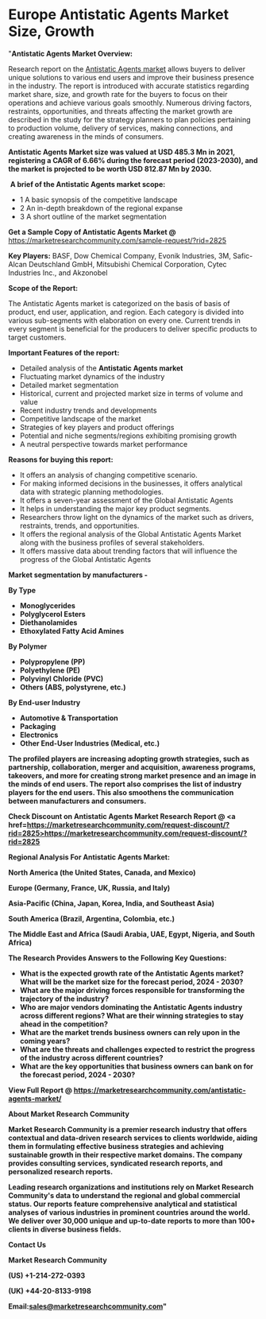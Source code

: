 # Europe Antistatic Agents Market Size, Growth
"<strong>Antistatic Agents Market Overview:</strong>

Research report on the <a href=https://marketresearchcommunity.com/antistatic-agents-market/>Antistatic Agents market</a> allows buyers to deliver unique solutions to various end users and improve their business presence in the industry. The report is introduced with accurate statistics regarding market share, size, and growth rate for the buyers to focus on their operations and achieve various goals smoothly. Numerous driving factors, restraints, opportunities, and threats affecting the market growth are described in the study for the strategy planners to plan policies pertaining to production volume, delivery of services, making connections, and creating awareness in the minds of consumers.

<strong>Antistatic Agents Market size was valued at USD 485.3 Mn in 2021, registering a CAGR of 6.66% during the forecast period (2023-2030), and the market is projected to be worth USD 812.87 Mn by 2030.</strong>

 <Strong>A brief of the Antistatic Agents market scope:</Strong>
<ul>
 <li>1  A basic synopsis of the competitive landscape</li>
 <li>2  An in-depth breakdown of the regional expanse</li>
 <li>3  A short outline of the market segmentation</li>
</ul>
<strong>Get a Sample Copy of Antistatic Agents Market @ </b></strong><a href=https://marketresearchcommunity.com/sample-request/?rid=2825><u>https://marketresearchcommunity.com/sample-request/?rid=2825</u></a>

<strong>Key Players:</strong> 
BASF, Dow Chemical Company, Evonik Industries, 3M, Safic-Alcan Deutschland GmbH, Mitsubishi Chemical Corporation, Cytec Industries Inc., and Akzonobel

<strong>Scope of the Report:</strong>

The Antistatic Agents market is categorized on the basis of basis of product, end user, application, and region. Each category is divided into various sub-segments with elaboration on every one. Current trends in every segment is beneficial for the producers to deliver specific products to target customers.

<strong><b>Important Features of the report:</b></strong>
<ul>
  <li>Detailed analysis of the <strong><b>Antistatic Agents </b></strong><strong><b>market</b></strong></li>
  <li>Fluctuating market dynamics of the industry</li>
  <li>Detailed market segmentation</li>
  <li>Historical, current and projected market size in terms of volume and value</li>
  <li>Recent industry trends and developments</li>
  <li>Competitive landscape of the market</li>
  <li>Strategies of key players and product offerings</li>
  <li>Potential and niche segments/regions exhibiting promising growth</li>
  <li>A neutral perspective towards market performance</li>
</ul>
<strong><b>Reasons for buying this report:</b></strong>
<ul>
  <li>It offers an analysis of changing competitive scenario.</li>
  <li>For making informed decisions in the businesses, it offers analytical data with strategic planning methodologies.</li>
  <li>It offers a seven-year assessment of the Global Antistatic Agents</li>
  <li>It helps in understanding the major key product segments.</li>
  <li>Researchers throw light on the dynamics of the market such as drivers, restraints, trends, and opportunities.</li>
  <li>It offers the regional analysis of the Global Antistatic Agents Market along with the business profiles of several stakeholders.</li>
  <li>It offers massive data about trending factors that will influence the progress of the Global Antistatic Agents</li>
</ul>

<strong>Market segmentation by manufacturers -</strong>


<strong><strong>By Type</strong></h4>
<ul>
 	<li>Monoglycerides</li>
 	<li>Polyglycerol Esters</li>
 	<li>Diethanolamides</li>
 	<li>Ethoxylated Fatty Acid Amines</li>
</ul>
<strong><strong>By Polymer</strong></h4>
<ul>
 	<li>Polypropylene (PP)</li>
 	<li>Polyethylene (PE)</li>
 	<li>Polyvinyl Chloride (PVC)</li>
 	<li>Others (ABS, polystyrene, etc.)</li>
</ul>
<strong><strong>By End-user Industry</strong></h4>
<ul>
 	<li>Automotive &amp; Transportation</li>
 	<li>Packaging</li>
 	<li>Electronics</li>
 	<li>Other End-User Industries (Medical, etc.)</li>
</ul>

The profiled players are increasing adopting growth strategies, such as partnership, collaboration, merger and acquisition, awareness programs, takeovers, and more for creating strong market presence and an image in the minds of end users. The report also comprises the list of industry players for the end users. This also smoothens the communication between manufacturers and consumers.

<strong><b>Check Discount on Antistatic Agents Market Research Report @ </b></strong><a href=https://marketresearchcommunity.com/request-discount/?rid=2825><u>https://marketresearchcommunity.com/request-discount/?rid=2825</u></a>

<strong>Regional Analysis For Antistatic Agents Market:</strong>

<strong>North America</strong> (the United States, Canada, and Mexico)

<strong>Europe</strong> (Germany, France, UK, Russia, and Italy)

<strong>Asia-Pacific</strong> (China, Japan, Korea, India, and Southeast Asia)

<strong>South America</strong> (Brazil, Argentina, Colombia, etc.)

<strong>The Middle East and Africa</strong> (Saudi Arabia, UAE, Egypt, Nigeria, and South Africa)

<strong>The Research Provides Answers to the Following Key Questions:</strong>
<ul>
 	<li>What is the expected growth rate of the Antistatic Agents market? What will be the market size for the forecast period, 2024 - 2030?</li>
 	<li>What are the major driving forces responsible for transforming the trajectory of the industry?</li>
 	<li>Who are major vendors dominating the Antistatic Agents industry across different regions? What are their winning strategies to stay ahead in the competition?</li>
 	<li>What are the market trends business owners can rely upon in the coming years?</li>
 	<li>What are the threats and challenges expected to restrict the progress of the industry across different countries?</li>
 	<li>What are the key opportunities that business owners can bank on for the forecast period, 2024 - 2030?</li>
</ul>

<strong>View Full Report @</strong> <a href=https://marketresearchcommunity.com/antistatic-agents-market/>https://marketresearchcommunity.com/antistatic-agents-market/</a>

<strong>About Market Research Community</strong>

Market Research Community is a premier research industry that offers contextual and data-driven research services to clients worldwide, aiding them in formulating effective business strategies and achieving sustainable growth in their respective market domains. The company provides consulting services, syndicated research reports, and personalized research reports.

Leading research organizations and institutions rely on Market Research Community's data to understand the regional and global commercial status. Our reports feature comprehensive analytical and statistical analyses of various industries in prominent countries around the world. We deliver over 30,000 unique and up-to-date reports to more than 100+ clients in diverse business fields.

<strong>Contact Us</strong>

<strong>Market Research Community</strong>

(US) +1-214-272-0393

(UK) +44-20-8133-9198

<strong>Email:</strong>sales@marketresearchcommunity.com"
